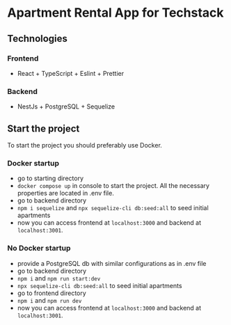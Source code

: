 # Apartment Rental App for Techstack
## Technologies
### Frontend
- React + TypeScript + Eslint + Prettier
### Backend
- NestJs + PostgreSQL + Sequelize
## Start the project
To start the project you should preferably use Docker.
### Docker startup
- go to starting directory
- ```docker compose up``` in console to start the project. All the necessary properties are located in .env file. 
- go to backend directory
- ```npm i sequelize``` and ```npx sequelize-cli db:seed:all``` to seed initial apartments
- now you can access frontend at ```localhost:3000``` and backend at ```localhost:3001```.
### No Docker startup
- provide a PostgreSQL db with similar configurations as in .env file
- go to backend directory
- ```npm i``` and ```npm run start:dev```
- ```npx sequelize-cli db:seed:all``` to seed initial apartments
- go to frontend directory
- ```npm i``` and ```npm run dev```
- now you can access frontend at ```localhost:3000``` and backend at ```localhost:3001```.
